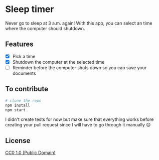 # Sleep timer

Never go to sleep at 3 a.m. again! 
With this app, you can select an time where the computer should shutdown. 

## Features 

- [x] Pick a time
- [x] Shutdown the computer at the selected time
- [ ] Reminder before the computer shuts down so you can save your documents

## To contribute

```bash
# clone the repo
npm install
npm start
```

I didn't create tests for now but make sure that everything works before creating your pull request since I will have to
go through it manually 😊

## License

[CC0 1.0 (Public Domain)](LICENSE.md)
